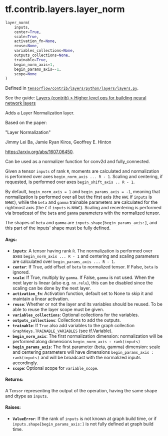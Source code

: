 <div itemscope itemtype="http://developers.google.com/ReferenceObject">
<meta itemprop="name" content="tf.contrib.layers.layer_norm" />
</div>

# tf.contrib.layers.layer_norm

``` python
layer_norm(
    inputs,
    center=True,
    scale=True,
    activation_fn=None,
    reuse=None,
    variables_collections=None,
    outputs_collections=None,
    trainable=True,
    begin_norm_axis=1,
    begin_params_axis=-1,
    scope=None
)
```



Defined in [`tensorflow/contrib/layers/python/layers/layers.py`](https://www.tensorflow.org/code/tensorflow/contrib/layers/python/layers/layers.py).

See the guide: [Layers (contrib) > Higher level ops for building neural network layers](../../../../../api_guides/python/contrib.layers.md#Higher_level_ops_for_building_neural_network_layers)

Adds a Layer Normalization layer.

Based on the paper:

  "Layer Normalization"

  Jimmy Lei Ba, Jamie Ryan Kiros, Geoffrey E. Hinton

  https://arxiv.org/abs/1607.06450.

Can be used as a normalizer function for conv2d and fully_connected.

Given a tensor `inputs` of rank `R`, moments are calculated and normalization
is performed over axes `begin_norm_axis ... R - 1`.  Scaling and centering,
if requested, is performed over axes `begin_shift_axis .. R - 1`.

By default, `begin_norm_axis = 1` and `begin_params_axis = -1`,
meaning that normalization is performed over all but the first axis
(the `HWC` if `inputs` is `NHWC`), while the `beta` and `gamma` trainable
parameters are calculated for the rightmost axis (the `C` if `inputs` is
`NHWC`).  Scaling and recentering is performed via broadcast of the
`beta` and `gamma` parameters with the normalized tensor.

The shapes of `beta` and `gamma` are `inputs.shape[begin_params_axis:]`,
and this part of the inputs' shape must be fully defined.

#### Args:

* <b>`inputs`</b>: A tensor having rank `R`. The normalization is performed over
    axes `begin_norm_axis ... R - 1` and centering and scaling parameters
    are calculated over `begin_params_axis ... R - 1`.
* <b>`center`</b>: If True, add offset of `beta` to normalized tensor. If False, `beta`
    is ignored.
* <b>`scale`</b>: If True, multiply by `gamma`. If False, `gamma` is
    not used. When the next layer is linear (also e.g. `nn.relu`), this can be
    disabled since the scaling can be done by the next layer.
* <b>`activation_fn`</b>: Activation function, default set to None to skip it and
    maintain a linear activation.
* <b>`reuse`</b>: Whether or not the layer and its variables should be reused. To be
    able to reuse the layer scope must be given.
* <b>`variables_collections`</b>: Optional collections for the variables.
* <b>`outputs_collections`</b>: Collections to add the outputs.
* <b>`trainable`</b>: If `True` also add variables to the graph collection
    `GraphKeys.TRAINABLE_VARIABLES` (see tf.Variable).
* <b>`begin_norm_axis`</b>: The first normalization dimension: normalization will be
    performed along dimensions `begin_norm_axis : rank(inputs)`
* <b>`begin_params_axis`</b>: The first parameter (beta, gamma) dimension: scale
    and centering parameters will have dimensions
    `begin_params_axis : rank(inputs)` and will be broadcast with the
    normalized inputs accordingly.
* <b>`scope`</b>: Optional scope for `variable_scope`.


#### Returns:

A `Tensor` representing the output of the operation, having the same
shape and dtype as `inputs`.


#### Raises:

* <b>`ValueError`</b>: If the rank of `inputs` is not known at graph build time,
    or if `inputs.shape[begin_params_axis:]` is not fully defined at
    graph build time.